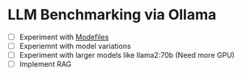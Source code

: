 # LLM Benchmarking via Ollama
- [ ] Experiment with [Modefiles](https://github.com/jmorganca/ollama/blob/main/docs/modelfile.md)
- [ ] Experiemnt with model variations
- [ ] Experiment with larger models like llama2:70b (Need more GPU)
- [ ] Implement RAG
